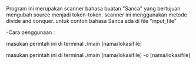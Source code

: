 Program ini merupakan scanner bahasa buatan "Sanca" yang bertujuan mengubah source menjadi token-token.
scanner ini menggunakan metode divide and conquer.
untuk contoh bahasa Sanca ada di file "input_file"

-Cara penggunaan :

masukan perintah ini di terminal ./main [nama/lokasifile]

masukan perintah ini di terminal ./main [nama/lokasifile] -o [nama/lokasifile]
